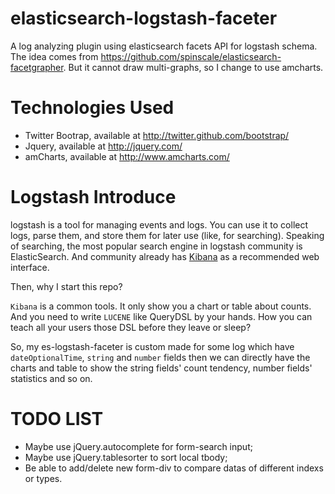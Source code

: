 elasticsearch-logstash-faceter
==============================

A log analyzing plugin using elasticsearch facets API for logstash schema. The idea comes from <https://github.com/spinscale/elasticsearch-facetgrapher>. But it cannot draw multi-graphs, so I change to use amcharts.

Technologies Used
=================

* Twitter Bootrap, available at <http://twitter.github.com/bootstrap/>
* Jquery, available at <http://jquery.com/>
* amCharts, available at <http://www.amcharts.com/>

Logstash Introduce
==================

logstash is a tool for managing events and logs. You can use it to collect logs, parse them, and store them for later use (like, for searching). Speaking of searching, the most popular search engine in logstash community is ElasticSearch. And community already has [Kibana](https://github.com/rashidkpc/Kibana) as a recommended web interface.

Then, why I start this repo?

`Kibana` is a common tools. It only show you a chart or table about counts. And you need to write `LUCENE` like QueryDSL by your hands. How you can teach all your users those DSL before they leave or sleep?

So, my es-logstash-faceter is custom made for some log which have `dateOptionalTime`, `string` and `number` fields then we can directly have the charts and table to show the string fields' count tendency, number fields' statistics and so on.

TODO LIST
=========

* Maybe use jQuery.autocomplete for form-search input;
* Maybe use jQuery.tablesorter to sort local tbody;
* Be able to add/delete new form-div to compare datas of different indexs or types.


